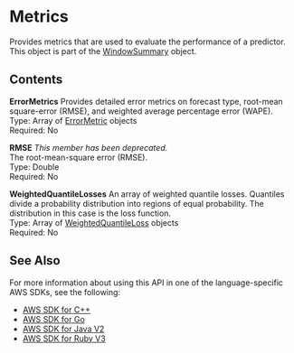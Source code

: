 # Metrics<a name="API_Metrics"></a>

Provides metrics that are used to evaluate the performance of a predictor\. This object is part of the [WindowSummary](API_WindowSummary.md) object\.

## Contents<a name="API_Metrics_Contents"></a>

 **ErrorMetrics**   <a name="forecast-Type-Metrics-ErrorMetrics"></a>
 Provides detailed error metrics on forecast type, root\-mean square\-error \(RMSE\), and weighted average percentage error \(WAPE\)\.   
Type: Array of [ErrorMetric](API_ErrorMetric.md) objects  
Required: No

 **RMSE**   <a name="forecast-Type-Metrics-RMSE"></a>
 *This member has been deprecated\.*   
The root\-mean\-square error \(RMSE\)\.  
Type: Double  
Required: No

 **WeightedQuantileLosses**   <a name="forecast-Type-Metrics-WeightedQuantileLosses"></a>
An array of weighted quantile losses\. Quantiles divide a probability distribution into regions of equal probability\. The distribution in this case is the loss function\.  
Type: Array of [WeightedQuantileLoss](API_WeightedQuantileLoss.md) objects  
Required: No

## See Also<a name="API_Metrics_SeeAlso"></a>

For more information about using this API in one of the language\-specific AWS SDKs, see the following:
+  [AWS SDK for C\+\+](https://docs.aws.amazon.com/goto/SdkForCpp/forecast-2018-06-26/Metrics) 
+  [AWS SDK for Go](https://docs.aws.amazon.com/goto/SdkForGoV1/forecast-2018-06-26/Metrics) 
+  [AWS SDK for Java V2](https://docs.aws.amazon.com/goto/SdkForJavaV2/forecast-2018-06-26/Metrics) 
+  [AWS SDK for Ruby V3](https://docs.aws.amazon.com/goto/SdkForRubyV3/forecast-2018-06-26/Metrics) 